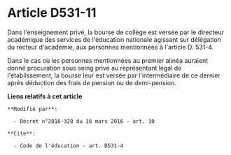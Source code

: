 # Article D531-11

Dans l'enseignement privé, la bourse de collège est versée par le directeur académique des services de l'éducation nationale
agissant sur délégation du recteur d'académie, aux personnes mentionnées à l'article D. 531-4. 

Dans le cas où les personnes mentionnées au premier alinéa auraient donné procuration sous seing privé au représentant légal
de l'établissement, la bourse leur est versée par l'intermédiaire de ce dernier après déduction des frais de pension ou de
demi-pension.

**Liens relatifs à cet article**

	**Modifié par**:

	  - Décret n°2016-328 du 16 mars 2016 - art. 10

	**Cite**:

	  - Code de l'éducation - art. D531-4
